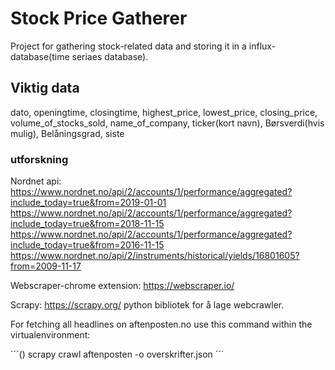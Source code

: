 # Stock Price Gatherer

Project for gathering stock-related data and storing it in a influx-database(time seriaes database).


## Viktig data

dato, openingtime, closingtime, highest_price, lowest_price, closing_price, volume_of_stocks_sold, name_of_company, ticker(kort navn), Børsverdi(hvis mulig), Belåningsgrad, siste


### utforskning

Nordnet api:
https://www.nordnet.no/api/2/accounts/1/performance/aggregated?include_today=true&from=2019-01-01
https://www.nordnet.no/api/2/accounts/1/performance/aggregated?include_today=true&from=2018-11-15
https://www.nordnet.no/api/2/accounts/1/performance/aggregated?include_today=true&from=2016-11-15
https://www.nordnet.no/api/2/instruments/historical/yields/16801605?from=2009-11-17 

Webscraper-chrome extension:
https://webscraper.io/

Scrapy:
https://scrapy.org/
python bibliotek for å lage webcrawler.

For fetching all headlines on aftenposten.no use this command within the virtualenvironment: 

´´´()
scrapy crawl aftenposten -o overskrifter.json
´´´

